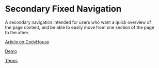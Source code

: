 Secondary Fixed Navigation
=========

A secondary navigation intended for users who want a quick overview of the page content, and be able to easily move from one section of the page to the other.

[Article on CodyHouse](http://codyhouse.co/gem/secondary-fixed-navigation/)

[Demo](http://codyhouse.co/demo/secondary-fixed-navigation/index.html)
 
[Terms](http://codyhouse.co/terms/)
